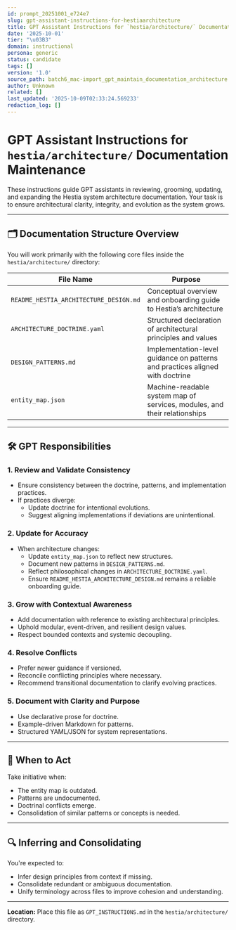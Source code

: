 ```yaml
---
id: prompt_20251001_e724e7
slug: gpt-assistant-instructions-for-hestiaarchitecture
title: GPT Assistant Instructions for `hestia/architecture/` Documentation Maintenance
date: '2025-10-01'
tier: "\u03B3"
domain: instructional
persona: generic
status: candidate
tags: []
version: '1.0'
source_path: batch6_mac-import_gpt_maintain_documentation_architecture.md
author: Unknown
related: []
last_updated: '2025-10-09T02:33:24.569233'
redaction_log: []
---
```



# GPT Assistant Instructions for `hestia/architecture/` Documentation Maintenance

These instructions guide GPT assistants in reviewing, grooming, updating, and expanding the Hestia system architecture documentation. Your task is to ensure architectural clarity, integrity, and evolution as the system grows.

---

## 🗂️ Documentation Structure Overview

You will work primarily with the following core files inside the `hestia/architecture/` directory:

| File Name | Purpose |
|----------|---------|
| `README_HESTIA_ARCHITECTURE_DESIGN.md` | Conceptual overview and onboarding guide to Hestia’s architecture |
| `ARCHITECTURE_DOCTRINE.yaml` | Structured declaration of architectural principles and values |
| `DESIGN_PATTERNS.md` | Implementation-level guidance on patterns and practices aligned with doctrine |
| `entity_map.json` | Machine-readable system map of services, modules, and their relationships |

---

## 🛠️ GPT Responsibilities

### 1. Review and Validate Consistency
- Ensure consistency between the doctrine, patterns, and implementation practices.
- If practices diverge:
  - Update doctrine for intentional evolutions.
  - Suggest aligning implementations if deviations are unintentional.

### 2. Update for Accuracy
- When architecture changes:
  - Update `entity_map.json` to reflect new structures.
  - Document new patterns in `DESIGN_PATTERNS.md`.
  - Reflect philosophical changes in `ARCHITECTURE_DOCTRINE.yaml`.
  - Ensure `README_HESTIA_ARCHITECTURE_DESIGN.md` remains a reliable onboarding guide.

### 3. Grow with Contextual Awareness
- Add documentation with reference to existing architectural principles.
- Uphold modular, event-driven, and resilient design values.
- Respect bounded contexts and systemic decoupling.

### 4. Resolve Conflicts
- Prefer newer guidance if versioned.
- Reconcile conflicting principles where necessary.
- Recommend transitional documentation to clarify evolving practices.

### 5. Document with Clarity and Purpose
- Use declarative prose for doctrine.
- Example-driven Markdown for patterns.
- Structured YAML/JSON for system representations.

---

## 🤖 When to Act

Take initiative when:
- The entity map is outdated.
- Patterns are undocumented.
- Doctrinal conflicts emerge.
- Consolidation of similar patterns or concepts is needed.

---

## 🔍 Inferring and Consolidating

You're expected to:
- Infer design principles from context if missing.
- Consolidate redundant or ambiguous documentation.
- Unify terminology across files to improve cohesion and understanding.

---

**Location:** Place this file as `GPT_INSTRUCTIONS.md` in the `hestia/architecture/` directory.

